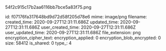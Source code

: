 54f2c915c17b2aa6116bb7bce5a83f75.png

id: f07176fa317648bd9d72d58f205d78e6
mime: image/png
filename: 
created_time: 2020-09-27T12:31:11.686Z
updated_time: 2020-09-27T12:31:11.686Z
user_created_time: 2020-09-27T12:31:11.686Z
user_updated_time: 2020-09-27T12:31:11.686Z
file_extension: png
encryption_cipher_text: 
encryption_applied: 0
encryption_blob_encrypted: 0
size: 58412
is_shared: 0
type_: 4